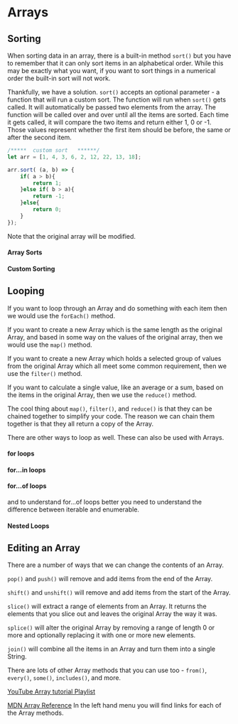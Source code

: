 # Arrays

## Sorting

When sorting data in an array, there is a built-in method `sort()` but you have to remember that it can only sort items in an alphabetical order. While this may be exactly what you want, if you want to sort things in a numerical order the built-in sort will not work.

Thankfully, we have a solution. `sort()` accepts an optional parameter - a function that will run a custom sort. The function will run when `sort()` gets called. It will automatically be passed two elements from the array. The function will be called over and over until all the items are sorted. Each time it gets called, it will compare the two items and return either 1, 0 or -1. Those values represent whether the first item should be before, the same or after the second item.

```js
/*****  custom sort   ******/
let arr = [1, 4, 3, 6, 2, 12, 22, 13, 18];

arr.sort( (a, b) => {
    if( a > b){
        return 1;
    }else if( b > a){
        return -1;
    }else{
        return 0;
    }
});
```

Note that the original array will be modified.

#### Array Sorts

<YouTube 
    title="Manipulating and Sorting Arrays"
    url="https://www.youtube.com/embed/C3EPTuXKRw0"
/>

#### Custom Sorting

<YouTube 
    title="Custom Sorting Arrays"
    url="https://www.youtube.com/embed/zVevl-K-m7Y"
/>

## Looping

If you want to loop through an Array and do something with each item then we would use the `forEach()` method.

<YouTube 
    title="forEach Method"
    url="https://www.youtube.com/embed/159EAISAxwg"
/>

If you want to create a new Array which is the same length as the original Array, and based in some way on the values of the original array, then we would use the `map()` method.

<YouTube 
    title="map Method"
    url="https://www.youtube.com/embed/hfYa4ugeyuc"
/>

If you want to create a new Array which holds a selected group of values from the original Array which all meet some common requirement, then we use the `filter()` method.

<YouTube 
    title="filter Method"
    url="https://www.youtube.com/embed/WrB_--bVbbs"
/>

If you want to calculate a single value, like an average or a sum, based on the items in the original Array, then we use the `reduce()` method.

<YouTube 
    title="reduce Method"
    url="https://www.youtube.com/embed/6_XzV25rkcE"
/>

The cool thing about `map()`, `filter()`, and `reduce()` is that they can be chained together to simplify your code. The reason we can chain them together is that they all return a copy of the Array. 

<Youtube
    title="Chaining Array Methods"
    url="https://www.youtube.com/embed/WnP_ssWDBWU"
/>

There are other ways to loop as well. These can also be used with Arrays.

#### for loops

<Youtube
    title="for loops"
    url="https://www.youtube.com/embed/CidzYW-8I7s"
/>

#### for...in loops

<Youtube
    title="for in loops"
    url="https://www.youtube.com/embed/prl73KRkB34"
/>

#### for...of loops

<Youtube
    title="for of loops"
    url="https://www.youtube.com/embed/wc4jMuumqLM"
/>

and to understand for...of loops better you need to understand the difference between iterable and enumerable.

<YouTube
    title="Iterable vs Enumerable"
    url="https://www.youtube.com/embed/HZjvoftRvGE"
/>

#### Nested Loops

<Youtube
    title="Nested Loops"
    url="https://www.youtube.com/embed/AqgVLYpBWG8"
/>

## Editing an Array

There are a number of ways that we can change the contents of an Array.

`pop()` and `push()` will remove and add items from the end of the Array.

`shift()` and `unshift()` will remove and add items from the start of the Array.

`slice()` will extract a range of elements from an Array. It returns the elements that you slice out and leaves the original Array the way it was.

`splice()` will alter the original Array by removing a range of length 0 or more and optionally replacing it with one or more new elements.

`join()` will combine all the items in an Array and turn them into a single String.

<YouTube 
    title="Split and Join"
    url="https://www.youtube.com/embed/ub9s1TPyZ00"
/>

There are lots of other Array methods that you can use too - `from()`, `every()`, `some()`, `includes()`, and more.

[YouTube Array tutorial Playlist](https://www.youtube.com/watch?v=arIhhRd1RPc&list=PLyuRouwmQCjnupe_ohQgFvwFZF8dycwK8&index=1)

[MDN Array Reference](https://developer.mozilla.org/en-US/docs/Web/JavaScript/Reference/Global_Objects/Array/from)
In the left hand menu you will find links for each of the Array methods.